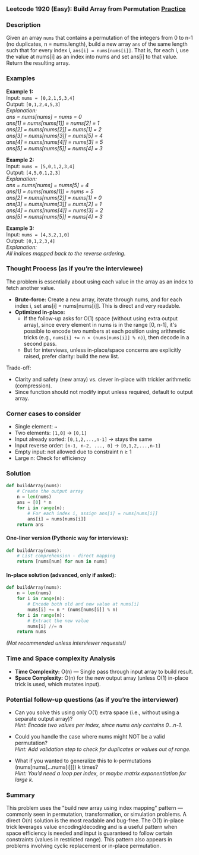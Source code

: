 ### Leetcode 1920 (Easy): Build Array from Permutation [Practice](https://leetcode.com/problems/build-array-from-permutation)

### Description  
Given an array `nums` that contains a permutation of the integers from 0 to n-1 (no duplicates, n = nums.length), build a new array `ans` of the same length such that for every index i, `ans[i] = nums[nums[i]]`. That is, for each i, use the value at nums[i] as an index into nums and set ans[i] to that value. Return the resulting array.

### Examples  

**Example 1:**  
Input: `nums = [0,2,1,5,3,4]`  
Output: `[0,1,2,4,5,3]`  
*Explanation:  
ans = nums[nums] = nums = 0  
ans[1] = nums[nums[1]] = nums[2] = 1  
ans[2] = nums[nums[2]] = nums[1] = 2  
ans[3] = nums[nums[3]] = nums[5] = 4  
ans[4] = nums[nums[4]] = nums[3] = 5  
ans[5] = nums[nums[5]] = nums[4] = 3*

**Example 2:**  
Input: `nums = [5,0,1,2,3,4]`  
Output: `[4,5,0,1,2,3]`  
*Explanation:  
ans = nums[nums] = nums[5] = 4  
ans[1] = nums[nums[1]] = nums = 5  
ans[2] = nums[nums[2]] = nums[1] = 0  
ans[3] = nums[nums[3]] = nums[2] = 1  
ans[4] = nums[nums[4]] = nums[3] = 2  
ans[5] = nums[nums[5]] = nums[4] = 3*

**Example 3:**  
Input: `nums = [4,3,2,1,0]`  
Output: `[0,1,2,3,4]`  
*Explanation:  
All indices mapped back to the reverse ordering.*

### Thought Process (as if you’re the interviewee)  
The problem is essentially about using each value in the array as an index to fetch another value.  
- **Brute-force:** Create a new array, iterate through nums, and for each index i, set ans[i] = nums[nums[i]]. This is direct and very readable.
- **Optimized in-place:**  
  - If the follow-up asks for O(1) space (without using extra output array), since every element in nums is in the range [0, n-1], it's possible to encode two numbers at each position using arithmetic tricks (e.g., `nums[i] += n × (nums[nums[i]] % n)`), then decode in a second pass.
  - But for interviews, unless in-place/space concerns are explicitly raised, prefer clarity: build the new list.

Trade-off:  
- Clarity and safety (new array) vs. clever in-place with trickier arithmetic (compression).  
- Since function should not modify input unless required, default to output array.

### Corner cases to consider  
- Single element: `` → ``
- Two elements: `[1,0]` → `[0,1]`
- Input already sorted: `[0,1,2,...,n-1]` → stays the same
- Input reverse order: `[n-1, n-2, ..., 0]` → `[0,1,2,...,n-1]`
- Empty input: not allowed due to constraint n ≥ 1
- Large n: Check for efficiency

### Solution

```python
def buildArray(nums):
    # Create the output array
    n = len(nums)
    ans = [0] * n
    for i in range(n):
        # For each index i, assign ans[i] = nums[nums[i]]
        ans[i] = nums[nums[i]]
    return ans
```

#### One-liner version (Pythonic way for interviews):
```python
def buildArray(nums):
    # List comprehension - direct mapping
    return [nums[num] for num in nums]
```

#### In-place solution (advanced, only if asked):
```python
def buildArray(nums):
    n = len(nums)
    for i in range(n):
        # Encode both old and new value at nums[i]
        nums[i] += n * (nums[nums[i]] % n)
    for i in range(n):
        # Extract the new value
        nums[i] //= n
    return nums
```
*(Not recommended unless interviewer requests!)*

### Time and Space complexity Analysis  

- **Time Complexity:** O(n) — Single pass through input array to build result.  
- **Space Complexity:** O(n) for the new output array (unless O(1) in-place trick is used, which mutates input).

### Potential follow-up questions (as if you’re the interviewer)  

- Can you solve this using only O(1) extra space (i.e., without using a separate output array)?  
  *Hint: Encode two values per index, since nums only contains 0…n-1.*

- Could you handle the case where nums might NOT be a valid permutation?  
  *Hint: Add validation step to check for duplicates or values out of range.*

- What if you wanted to generalize this to k-permutations (nums[nums[...nums[i]]]) k times?  
  *Hint: You’d need a loop per index, or maybe matrix exponentiation for large k.*

### Summary
This problem uses the "build new array using index mapping" pattern — commonly seen in permutation, transformation, or simulation problems. A direct O(n) solution is the most readable and bug-free. The O(1) in-place trick leverages value encoding/decoding and is a useful pattern when space efficiency is needed and input is guaranteed to follow certain constraints (values in restricted range). This pattern also appears in problems involving cyclic replacement or in-place permutation.
